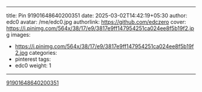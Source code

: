 
---
title: Pin 91901648640200351
date: 2025-03-02T14:42:19+05:30
author: edc0
avatar: /me/edc0.jpg
authorlink: https://github.com/edczero
cover: https://i.pinimg.com/564x/38/17/e9/3817e9ff147954251ca024ee8f5b19f2.jpg
images:
   - https://i.pinimg.com/564x/38/17/e9/3817e9ff147954251ca024ee8f5b19f2.jpg
categories:
  - pinterest
tags:
  - edc0
weight: 1
---

<!--more-->

[91901648640200351](https://in.pinterest.com/pin/91901648640200351/)

	